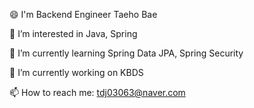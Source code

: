 😄 I'm Backend Engineer Taeho Bae

👀 I’m interested in Java, Spring

🌱 I’m currently learning Spring Data JPA, Spring Security

🔭 I’m currently working on KBDS

📫 How to reach me: tdj03063@naver.com
